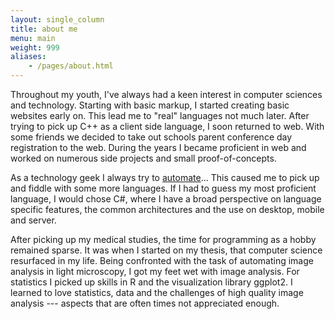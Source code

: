 ```yaml
---
layout: single_column
title: about me
menu: main
weight: 999
aliases:
    - /pages/about.html
---
```

Throughout my youth, I've always had a keen interest in computer sciences and technology. Starting with basic markup, I started creating basic websites early on. This lead me to "real" languages not much later. After trying to pick up C++ as a client side language, I soon returned to web. With some friends we decided to take out schools parent conference day registration to the web. During the years I became proficient in web and worked on numerous side projects and small proof-of-concepts.

As a technology geek I always try to [automate](http://imgs.xkcd.com/comics/automation.png)... This caused me to pick up and fiddle with some more languages. If I had to guess my most proficient language, I would chose C#, where I have a broad perspective on language specific features, the common architectures and the use on desktop, mobile and server.

After picking up my medical studies, the time for programming as a hobby remained sparse. It was when I started on my thesis, that computer science resurfaced in my life. Being confronted with the task of automating image analysis in light microscopy, I got my feet wet with image analysis. For statistics I picked up skills in R and the visualization library ggplot2. I learned to love statistics, data and the challenges of high quality image analysis --- aspects that are often times not appreciated enough.